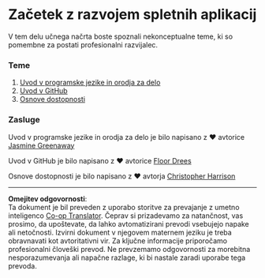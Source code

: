 <!--
CO_OP_TRANSLATOR_METADATA:
{
  "original_hash": "04683f4cfa46004179b0404b89a3065c",
  "translation_date": "2025-08-27T22:58:48+00:00",
  "source_file": "1-getting-started-lessons/README.md",
  "language_code": "sl"
}
-->
# Začetek z razvojem spletnih aplikacij

V tem delu učnega načrta boste spoznali nekonceptualne teme, ki so pomembne za postati profesionalni razvijalec.

### Teme

1. [Uvod v programske jezike in orodja za delo](1-intro-to-programming-languages/README.md)
2. [Uvod v GitHub](2-github-basics/README.md)
3. [Osnove dostopnosti](3-accessibility/README.md)

### Zasluge

Uvod v programske jezike in orodja za delo je bilo napisano z ♥️ avtorice [Jasmine Greenaway](https://twitter.com/paladique)

Uvod v GitHub je bilo napisano z ♥️ avtorice [Floor Drees](https://twitter.com/floordrees)

Osnove dostopnosti je bilo napisano z ♥️ avtorja [Christopher Harrison](https://twitter.com/geektrainer)

---

**Omejitev odgovornosti**:  
Ta dokument je bil preveden z uporabo storitve za prevajanje z umetno inteligenco [Co-op Translator](https://github.com/Azure/co-op-translator). Čeprav si prizadevamo za natančnost, vas prosimo, da upoštevate, da lahko avtomatizirani prevodi vsebujejo napake ali netočnosti. Izvirni dokument v njegovem maternem jeziku je treba obravnavati kot avtoritativni vir. Za ključne informacije priporočamo profesionalni človeški prevod. Ne prevzemamo odgovornosti za morebitna nesporazumevanja ali napačne razlage, ki bi nastale zaradi uporabe tega prevoda.